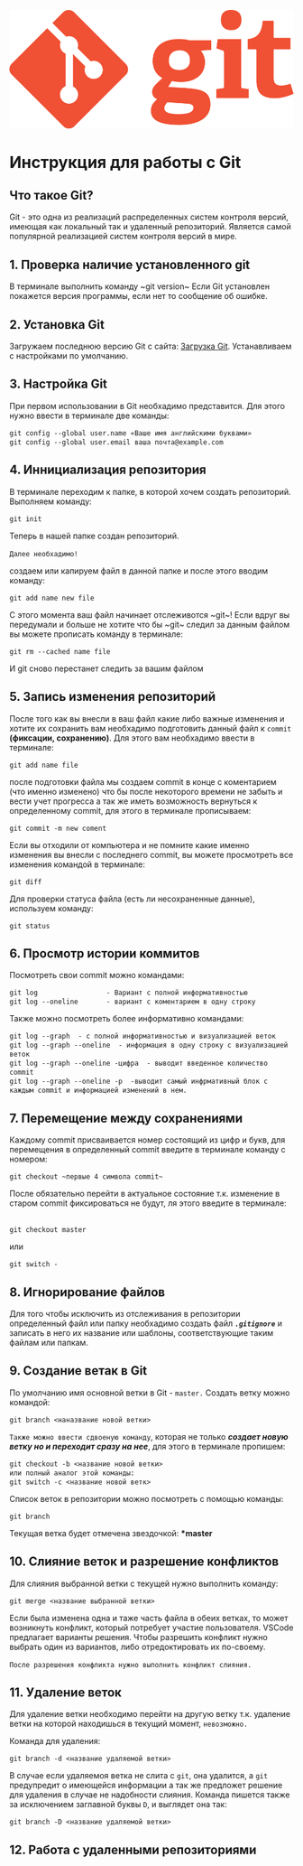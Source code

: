 ![Logo](Git-Logo-1788C.png)
# Инструкция для работы с Git
## Что такое Git?
Git - это одна из реализаций распределенных систем контроля версий, имеющая как локальный так и удаленный репозиторий. Является самой популярной реализацией систем контроля версий в мире.

## 1. Проверка наличие установленного  git
В терминале выполнить команду ~git version~
Если  Git установлен покажется версия программы, если нет то сообщение об ошибке.
## 2. Установка Git
Загружаем последнюю версию Git с сайта: [Загрузка Git](https://git-scm.com/downloads).
Устанавливаем с настройками по умолчанию.
## 3. Настройка Git
При первом использовании в Git необхадимо представится. Для этого нужно ввести в терминале две команды:
```
git config --global user.name «Ваше имя английскими буквами»
git config --global user.email ваша почта@example.com
```
## 4. Иннициализация репозитория
В терминале переходим к папке, в которой хочем создать репозиторий. Выполняем команду:
```
git init
```
Теперь в нашей папке создан репозиторий.

`Далее необхадимо!`

создаем или капируем файл в данной папке и после этого вводим команду:
```
git add name new file
```
С этого момента ваш файл начинает отслеживотся ~git~! Если вдруг вы передумали и больше не хотите что бы ~git~ следил за данным файлом вы можете прописать команду в терминале:
```
git rm --cached name file
```
И git сново перестанет следить за вашим файлом

## 5. Запись изменения репозиторий
После того как вы внесли в ваш файл какие либо важные изменения и хотите их сохранить вам необхадимо подготовить данный файл к `commit` **(фиксации, сохранению)**. Для этого вам необхадимо ввести в терминале:
```
git add name file 
```
после подготовки файла мы создаем commit в конце с коментарием (что именно изменено) что бы после некоторого времени не забыть и вести учет прогресса а так же иметь возможность вернуться к определенному commit, для этого в терминале прописываем:
```
git commit -m new coment
```
Если вы отходили от компьютера и не помните какие именно изменения вы внесли с последнего commit, вы можете просмотреть все изменения командой в терминале:
```
git diff
```
Для проверки статуса файла (есть ли несохраненные данные), используем команду:
```
git status
```

## 6. Просмотр истории коммитов
Посмотреть свои commit можно командами:
```
git log                 - Вариант с полной информативностью
git log --oneline       - вариант с коментарием в одну строку
```
Также можно посмотреть более информативно командами:
```
git log --graph  - с полной информативностью и визуализацией веток
git log --graph --oneline  - информация в одну строку с визуализацией веток
git log --graph --oneline -цифра  - выводит введенное количество commit
git log --graph --oneline -p  -выводит самый инфрмативный блок с каждым commit и информацией изменений в нем.

```

## 7. Перемещение между сохранениями
Каждому commit присваивается номер состоящий из цифр и букв, для перемещения в определенный commit введите в терминале команду с номером:
```
git checkout ~первые 4 символа commit~
``` 
После обязательно перейти в актуальное состояние т.к. изменение в старом commit фиксироваться не будут, ля этого введите в терминале:
```

git checkout master
```
или 
```
git switch -
```

## 8. Игнорирование файлов
Для того чтобы исключить из отслеживания в репозитории определенный файл или папку необхадимо создать файл ***`.gitignore`*** и записать в него их название или шаблоны, соответствующие таким файлам или папкам.

## 9. Создание ветак в Git
По умолчанию имя основной ветки в Git - `master.`
Создать ветку можно командой:
```
git branch <наназвание новой ветки>
```
`Также можно ввести сдвоеную команду`, которая не только ***создает новую ветку но и переходит сразу на нее***, для этого в терминале пропишем:
```
git checkout -b <название новой ветки>
или полный аналог этой команды:
git switch -c <название новой ветк>
```
Список веток в репозитории можно посмотреть с помощью команды:
```
git branch
```
Текущая ветка будет отмечена звездочкой: **\*master**

## 10. Слияние веток и разрешение конфликтов
Для слияния выбранной ветки с текущей нужно выполнить команду:
```
git merge <название выбранной ветки>
```
Если была изменена одна и таже часть файла в обеих ветках, то может возникнуть конфликт, который потребует участие пользователя. 
VSCode предлагает варианты решения.
Чтобы разрешить конфликт нужно выбрать один из вариантов, либо отредоктировать их по-своему.

`После разрешения конфликта нужно выполнить конфликт слияния.`

## 11. Удаление веток
Для удаление ветки необходимо перейти на другую ветку т.к. удаление ветки на которой находишься в текущий момент, `невозможно.`

Команда для удаления:
```
git branch -d <название удаляемой ветки>
```
В случае если удаляемоя ветка не слита с `git`, она удалится, а `git` предупредит о имеющейся информации а так же предложет решение для удаления в случае не надобности слияния.
Команда пишется также за исключением заглавной буквы `D`, и выглядет она так:
```
git branch -D <название удаляемой ветки>
```
## 12. Работа с удаленными репозиториями
